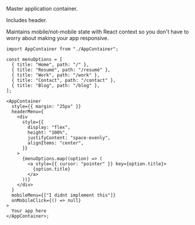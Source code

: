 Master application container.

Includes header.

Maintains mobile/not-mobile state with React context so you don't have to worry about making your app responsive.

```tsx
import AppContainer from "./AppContainer";

const menuOptions = [
  { title: "Home", path: "/" },
  { title: "Resumé", path: "/resumé" },
  { title: "Work", path: "/work" },
  { title: "Contact", path: "/contact" },
  { title: "Blog", path: "/blog" },
];

<AppContainer
  style={{ margin: "25px" }}
  headerMenu={
    <div
      style={{
        display: "flex",
        height: "100%",
        justifyContent: "space-evenly",
        alignItems: "center",
      }}
    >
      {menuOptions.map((option) => (
        <a style={{ cursor: "pointer" }} key={option.title}>
          {option.title}
        </a>
      ))}
    </div>
  }
  mobileMenu={["I didnt implement this"]}
  onMobileClick={() => null}
>
  Your app here
</AppContainer>;
```
